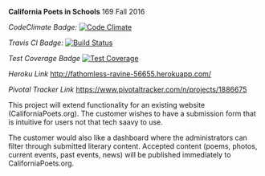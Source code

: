 **California Poets in Schools**
169 Fall 2016

*CodeClimate Badge:*
[![Code Climate](https://codeclimate.com/github/linanc/CApoets/badges/gpa.svg)](https://codeclimate.com/github/linanc/CApoets)

*Travis CI Badge:*
[![Build Status](https://travis-ci.org/linanc/CApoets.svg?branch=master)](https://travis-ci.org/linanc/CApoets)

*Test Coverage Badge*
[![Test Coverage](https://codeclimate.com/github/linanc/CApoets/badges/coverage.svg)](https://codeclimate.com/github/linanc/CApoets/coverage)

*Heroku Link*
http://fathomless-ravine-56655.herokuapp.com/

*Pivotal Tracker Link*
https://www.pivotaltracker.com/n/projects/1886675

This project will extend functionality for an existing website (CaliforniaPoets.org). 
The customer wishes to have a submission form that is intuitive for users not that tech saavy to use.

The customer would also like a dashboard where the administrators can filter through
submitted literary content. Accepted content (poems, photos, current events, past events, news)
will be published immediately to CaliforniaPoets.org. 
